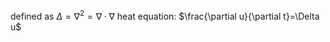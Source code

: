 defined as $\Delta=\nabla^{2}=\nabla\cdot \nabla$
heat equation: $\frac{\partial u}{\partial t}=\Delta u$
